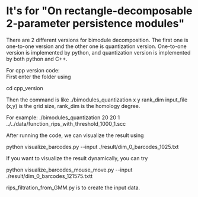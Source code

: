 # It's for "On rectangle-decomposable 2-parameter persistence modules"

There are 2 different versions for bimodule decomposition. The first one is one-to-one version and the other one is quantization version. One-to-one version is implemented by python, and quantization version is implemented by both python and C++.


For cpp version code:  
First enter the folder using 

cd cpp_version

Then the command is like  ./bimodules_quantization x y rank_dim input_file  
(x,y) is the grid size, rank_dim is the homology degree.

For example: ./bimodules_quantization 20 20 1 ../../data/function_rips_with_threshold_1000_1.scc

After running the code, we can visualize the result using

python visualize_barcodes.py --input  ./result/dim_0_barcodes_1025.txt

If you want to visualize the result dynamically, you can try

python visualize_barcodes_mouse_move.py --input ./result/dim_0_barcodes_121575.txtt
 

rips_filtration_from_GMM.py is to create the input data.
